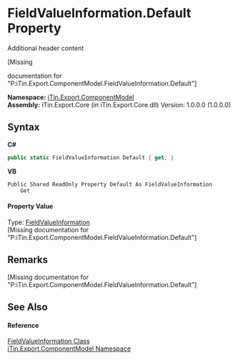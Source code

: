 # FieldValueInformation.Default Property 
Additional header content 

\[Missing <summary> documentation for "P:iTin.Export.ComponentModel.FieldValueInformation.Default"\]

**Namespace:**&nbsp;<a href="55171ca4-890c-0ab2-e812-efe82bc0b686">iTin.Export.ComponentModel</a><br />**Assembly:**&nbsp;iTin.Export.Core (in iTin.Export.Core.dll) Version: 1.0.0.0 (1.0.0.0)

## Syntax

**C#**<br />
``` C#
public static FieldValueInformation Default { get; }
```

**VB**<br />
``` VB
Public Shared ReadOnly Property Default As FieldValueInformation
	Get
```


#### Property Value
Type: <a href="7dc51c75-6975-e7a8-9eee-1a99a85073f3">FieldValueInformation</a><br />\[Missing <value> documentation for "P:iTin.Export.ComponentModel.FieldValueInformation.Default"\]

## Remarks
\[Missing <remarks> documentation for "P:iTin.Export.ComponentModel.FieldValueInformation.Default"\]

## See Also


#### Reference
<a href="7dc51c75-6975-e7a8-9eee-1a99a85073f3">FieldValueInformation Class</a><br /><a href="55171ca4-890c-0ab2-e812-efe82bc0b686">iTin.Export.ComponentModel Namespace</a><br />